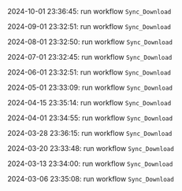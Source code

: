 2024-10-01 23:36:45: run workflow `Sync_Download` 

2024-09-01 23:32:51: run workflow `Sync_Download` 

2024-08-01 23:32:50: run workflow `Sync_Download` 

2024-07-01 23:32:45: run workflow `Sync_Download` 

2024-06-01 23:32:51: run workflow `Sync_Download` 

2024-05-01 23:33:09: run workflow `Sync_Download` 

2024-04-15 23:35:14: run workflow `Sync_Download` 

2024-04-01 23:34:55: run workflow `Sync_Download` 

2024-03-28 23:36:15: run workflow `Sync_Download` 

2024-03-20 23:33:48: run workflow `Sync_Download` 

2024-03-13 23:34:00: run workflow `Sync_Download` 

2024-03-06 23:35:08: run workflow `Sync_Download` 


